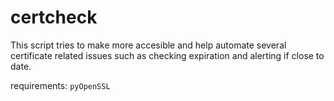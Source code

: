 # certcheck

This script tries to make more accesible and help automate several certificate related issues such as checking expiration and alerting if close to date.

requirements:
`pyOpenSSL`